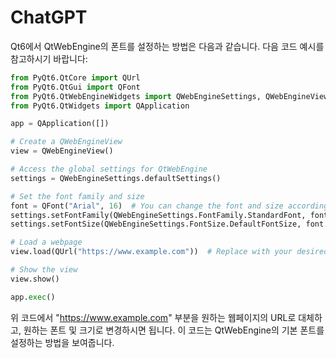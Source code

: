# **ChatGPT**
Qt6에서 QtWebEngine의 폰트를 설정하는 방법은 다음과 같습니다. 다음 코드 예시를 참고하시기 바랍니다:

```python
from PyQt6.QtCore import QUrl
from PyQt6.QtGui import QFont
from PyQt6.QtWebEngineWidgets import QWebEngineSettings, QWebEngineView
from PyQt6.QtWidgets import QApplication

app = QApplication([])

# Create a QWebEngineView
view = QWebEngineView()

# Access the global settings for QtWebEngine
settings = QWebEngineSettings.defaultSettings()

# Set the font family and size
font = QFont("Arial", 16)  # You can change the font and size according to your preferences
settings.setFontFamily(QWebEngineSettings.FontFamily.StandardFont, font.family())
settings.setFontSize(QWebEngineSettings.FontSize.DefaultFontSize, font.pointSize())

# Load a webpage
view.load(QUrl("https://www.example.com"))  # Replace with your desired URL

# Show the view
view.show()

app.exec()
```

위 코드에서 "https://www.example.com" 부분을 원하는 웹페이지의 URL로 대체하고, 원하는 폰트 및 크기로 변경하시면 됩니다. 이 코드는 QtWebEngine의 기본 폰트를 설정하는 방법을 보여줍니다.




